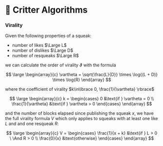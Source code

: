 # 🧮 Critter Algorithms

### Virality

Given the following properties of a squeak:

- number of likes $\Large L$
- number of dislikes $\Large D$
- number of resqueaks $\Large R$

we can calculate the order of virality $\vartheta$ with the formula

$$
    \large
    \begin{array}{c}
      \vartheta = \sqrt{\frac{L}{D}}
      \times
      \log{(L + D)}
      \times
      \log{R}
    \end{array}
$$

where the coefficient of virality $k\in\lbrace 0, \frac{1}{\vartheta} \rbrace$

$$
    \large
    \begin{array}{c}
      k = \begin{cases}
        0 &\text{if } \vartheta = 0 \\
        \frac{1}{\vartheta} &\text{if } \vartheta > 0
      \end{cases}
    \end{array}
$$

and the number of blocks elapsed since publishing the squeak $x$, we have the
full virality formula $V$ which only applies to squeaks with at least one like
$L$ and and one resqueak $R$:

$$
    \large
    \begin{array}{c}
      V = \begin{cases}
        \frac{1}{x + k} &\text{if } L > 0 \ \And R > 0 \\
        \frac{0}{x} &\text{otherwise}
      \end{cases}
    \end{array}
$$
